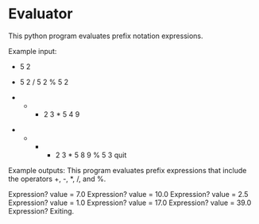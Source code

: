 # Evaluator
This python program evaluates prefix notation expressions. 

Example input:
+ 5 2
* 5 2
/ 5 2
% 5 2
- + * 2 3 * 5 4 9
+ - + * 2 3 * 5 8 9 % 5 3
quit



Example outputs: 
This program evaluates prefix expressions that
include the operators +, -, *, /, and %.

Expression? value = 7.0
Expression? value = 10.0
Expression? value = 2.5
Expression? value = 1.0
Expression? value = 17.0
Expression? value = 39.0
Expression? Exiting.



